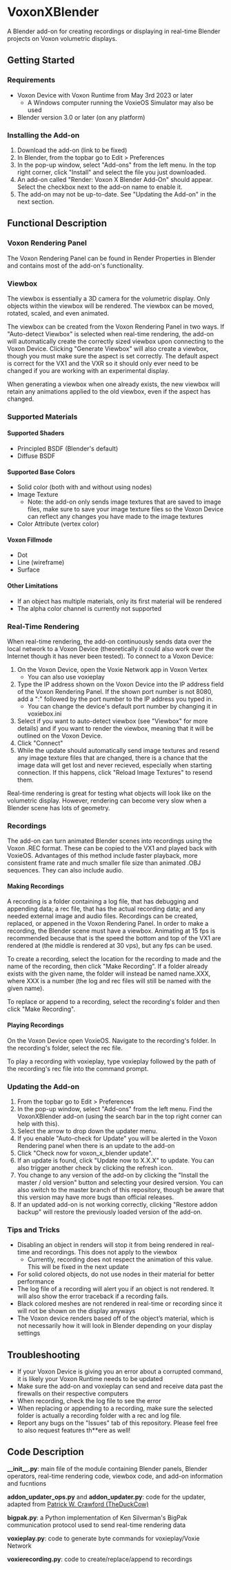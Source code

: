 # VoxonXBlender
A Blender add-on for creating recordings or displaying in real-time Blender projects on Voxon volumetric displays.

## Getting Started
### Requirements
 - Voxon Device with Voxon Runtime from May 3rd 2023 or later
   - A Windows computer running the VoxieOS Simulator may also be used
 - Blender version 3.0 or later (on any platform)
### Installing the Add-on
1. Download the add-on (link to be fixed)
2. In Blender, from the topbar go to Edit > Preferences
3. In the pop-up window, select "Add-ons" from the left menu.  In the top right corner, click "Install" and select the file you just downloaded.
4. An add-on called "Render: Voxon X Blender Add-On" should appear.  Select the checkbox next to the add-on name to enable it.
5. The add-on may not be up-to-date.  See "Updating the Add-on" in the next section.
## Functional Description
### Voxon Rendering Panel
The Voxon Rendering Panel can be found in Render Properties in Blender and contains most of the add-on's functionality.
### Viewbox
The viewbox is essentially a 3D camera for the volumetric display.  Only objects within the viewbox will be rendered.  The viewbox can be moved, rotated, scaled, and even animated.

The viewbox can be created from the Voxon Rendering Panel in two ways.  If "Auto-detect Viewbox" is selected when real-time rendering, the add-on will automatically create the correctly sized viewbox upon connecting to the Voxon Device.  Clicking "Generate Viewbox" will also create a viewbox, though you must make sure the aspect is set correctly.  The default aspect is correct for the VX1 and the VXR so it should only ever need to be changed if you are working with an experimental display.

When generating a viewbox when one already exists, the new viewbox will retain any animations applied to the old viewbox, even if the aspect has changed.
### Supported Materials
#### Supported Shaders
 - Principled BSDF (Blender's default)
 - Diffuse BSDF
#### Supported Base Colors
 - Solid color (both with and without using nodes)
 - Image Texture
    - Note: the add-on only sends image textures that are saved to image files, make sure to save your image texture files so the Voxon Device can reflect any changes you have made to the image textures
 - Color Attribute (vertex color)
#### Voxon Fillmode
 - Dot
 - Line (wireframe)
 - Surface
#### Other Limitations
 - If an object has multiple materials, only its first material will be rendered
 - The alpha color channel is currently not supported
### Real-Time Rendering
When real-time rendering, the add-on continuously sends data over the local network to a Voxon Device (theoretically it could also work over the Internet though it has never been tested).  To connect to a Voxon Device:
1. On the Voxon Device, open the Voxie Network app in Voxon Vertex
    - You can also use voxieplay
2. Type the IP address shown on the Voxon Device into the IP address field of the Voxon Rendering Panel.  If the shown port number is not 8080, add a ":" followed by the port number to the IP address you typed in.
    - You can change the device's default port number by changing it in voxiebox.ini
3. Select if you want to auto-detect viewbox (see "Viewbox" for more details) and if you want to render the viewbox, meaning that it will be outlined on the Voxon Device.
4. Click "Connect"
5. While the update should automatically send image textures and resend any image texture files that are changed, there is a chance that the image data will get lost and never recieved, especially when starting connection.  If this happens, click "Reload Image Textures" to resend them.

Real-time rendering is great for testing what objects will look like on the volumetric display.  However, rendering can become very slow when a Blender scene has lots of geometry.
### Recordings
The add-on can turn animated Blender scenes into recordings using the Voxon .REC format. These can be copied to the VX1 and played back with VoxieOS.  Advantages of this method include faster playback, more consistent frame rate and much smaller file size than animated .OBJ sequences.  They can also include audio.
#### Making Recordings
A recording is a folder containing a log file, that has debugging and appending data; a rec file, that has the actual recording data; and any needed external image and audio files.  Recordings can be created, replaced, or appened in the Voxon Rendering Panel.  In order to make a recording, the Blender scene must have a viewbox.  Animating at 15 fps is recommended because that is the speed the bottom and top of the VX1 are rendered at (the middle is rendered at 30 vps), but any fps can be used.

To create a recording, select the location for the recording to made and the name of the recording, then click "Make Recording".  If a folder already exists with the given name, the folder will instead be named name.XXX, where XXX is a number (the log and rec files will still be named with the given name).

To replace or append to a recording, select the recording's folder and then click "Make Recording".
#### Playing Recordings
On the Voxon Device open VoxieOS.  Navigate to the recording's folder.  In the recording's folder, select the rec file.

To play a recording with voxieplay, type voxieplay followed by the path of the recording's rec file into the command prompt.
### Updating the Add-on
1. From the topbar go to Edit > Preferences
2. In the pop-up window, select "Add-ons" from the left menu.  Find the VoxonXBlender add-on (using the search bar in the top right corner can help with this).
3. Select the arrow to drop down the updater menu.
4. If you enable "Auto-check for Update" you will be alerted in the Voxon Rendering panel when there is an update to the add-on
5. Click "Check now for voxon_x_blender update".
6. If an update is found, click "Update now to X.X.X" to update.  You can also trigger another check by clicking the refresh icon.
7. You change to any version of the add-on by clicking the "Install the master / old version" button and selecting your desired version.  You can also switch to the master branch of this repository, though be aware that this version may have more bugs than official releases.
8. If an updated add-on is not working correctly, clicking "Restore addon backup" will restore the previously loaded version of the add-on.
### Tips and Tricks
 - Disabling an object in renders will stop it from being rendered in real-time and recordings.  This does not apply to the viewbox
   - Currently, recording does not respect the animation of this value.  This will be fixed in the next update 
 - For solid colored objects, do not use nodes in their material for better performance
 - The log file of a recording will alert you if an object is not rendered.  It will also show the error traceback if a recording fails.
 - Black colored meshes are not rendered in real-time or recording since it will not be shown on the display anyways
 - The Voxon device renders based off of the object’s material, which is not necessarily how it will look in Blender depending on your display settings
## Troubleshooting
 - If your Voxon Device is giving you an error about a corrupted command, it is likely your Voxon Runtime needs to be updated
 - Make sure the add-on and voxieplay can send and receive data past the firewalls on their respective computers
 - When recording, check the log file to see the error
 - When replacing or appending to a recording, make sure the selected folder is actually a recording folder with a rec and log file.
 - Report any bugs on the "Issues" tab of this repository.  Please feel free to also request features th**ere as well!
## Code Description
**\_\_init__.py**: main file of the module containing Blender panels, Blender operators, real-time rendering code, viewbox code, and add-on information and fucntions

**addon_updater_ops.py** and **addon_updater.py**: code for the updater, adapted from [Patrick W. Crawford (TheDuckCow)](https://github.com/CGCookie/blender-addon-updater)

**bigpak.py**: a Python implementation of Ken Silverman's BigPak communication protocol used to send real-time rendering data

**voxieplay.py**: code to generate byte commands for voxieplay/Voxie Network

**voxierecording.py**: code to create/replace/append to recordings
